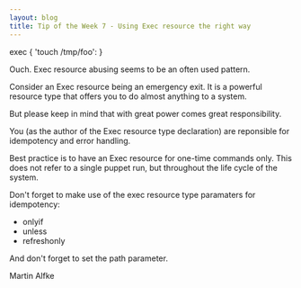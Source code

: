 ```yaml
---
layout: blog
title: Tip of the Week 7 - Using Exec resource the right way
---
```


exec { 'touch /tmp/foo': }

Ouch. Exec resource abusing seems to be an often used pattern.

Consider an Exec resource being an emergency exit. It is a powerful resource type that offers you to do almost anything to a system.

But please keep in mind that with great power comes great responsibility.

You (as the author of the Exec resource type declaration) are reponsible for idempotency and error handling.

Best practice is to have an Exec resource for one-time commands only. This does not refer to a single puppet run, but throughout the life cycle of the system.

Don't forget to make use of the exec resource type paramaters for idempotency:

  - onlyif
  - unless
  - refreshonly

And don't forget to set the path parameter.

Martin Alfke
